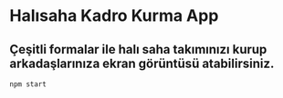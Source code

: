 # Halısaha Kadro Kurma App

## Çeşitli formalar ile halı saha takımınızı kurup arkadaşlarınıza ekran görüntüsü atabilirsiniz.

```
npm start
```
